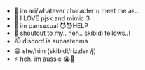 - 👋 im ari/whatever character u meet me as..
- 👀 I LOVE pjsk and mimic:3
- 🌱 im pansexual 😈😈HELP
- 💞️ shoutout to my.. heh.. skibidi fellows..!
- 📫 discord is supaatenma
- 😄 she/him (skibidi/rizzler /j)
- ⚡ heh. im aussie 😭🙏

<!---
ponponle/ponponle is a ✨ special ✨ repository because its `README.md` (this file) appears on your GitHub profile.
You can click the Preview link to take a look at your changes.
--->
